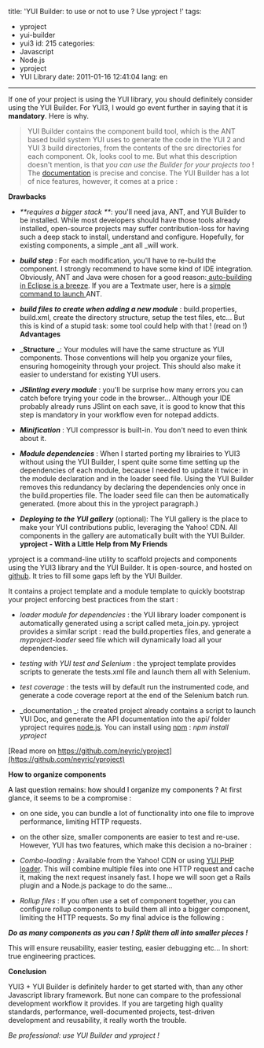 title: 'YUI Builder: to use or not to use ? Use yproject !'
tags:
  - yproject
  - yui-builder
  - yui3
id: 215
categories:
  - Javascript
  - Node.js
  - yproject
  - YUI Library
date: 2011-01-16 12:41:04
lang: en
---

If one of your project is using the YUI library, you should definitely consider using the YUI Builder. For YUI3, I would go event further in saying that it is **mandatory**. Here is why.
> YUI Builder contains the component build tool, which is the ANT based build system YUI uses to generate the code in the YUI 2 and YUI 3 build directories, from the contents of the src directories for each component.
Ok, looks cool to me. But what this description doesn't mention, is that _you can use the Builder for your projects too_ ! The [documentation](https://github.com/yui/builder/blob/master/componentbuild/README) is precise and concise. The YUI Builder has a lot of nice features, however, it comes at a price :

**Drawbacks**

*   _**requires a bigger stack **_: you'll need java, ANT, and YUI Builder to be installed. While most developers should have those tools already installed, open-source projects may suffer contribution-loss for having such a deep stack to install, understand and configure. Hopefully, for existing components, a simple _ant all _will work.

*   _**build step**_ : For each modification, you'll have to re-build the component. I strongly recommend to have some kind of IDE integration. Obviously, ANT and Java were chosen for a good reason:[ auto-building in Eclipse is a breeze](http://925html.com/techniques/auto-building-yui-3-custom-modules/). If you are a Textmate user, here is a [simple command to launch ](https://gist.github.com/781693)ANT.

*   _**build files to create when adding a new module**_ : build.properties, build.xml, create the directory structure, setup the test files, etc... But this is kind of a stupid task: some tool could help with that ! (read on !)
**Advantages**

*   _**Structure** _: Your modules will have the same structure as YUI components. Those conventions will help you organize your files, ensuring homogeinity through your project. This should also make it easier to understand for existing YUI users.

*   _**JSlinting every module**_ : you'll be surprise how many errors you can catch before trying your code in the browser... Although your IDE probably already runs JSlint on each save, it is good to know that this step is mandatory in your workflow even for notepad addicts.

*   **_Minification_** : YUI compressor is built-in. You don't need to even think about it.

*   _**Module dependencies**_ : When I started porting my librairies to YUI3 without using the YUI Builder, I spent quite some time setting up the dependencies of each module, because I needed to update it twice: in the module declaration and in the loader seed file. Using the YUI Builder removes this redundancy by declaring the dependencies only once in the build.properties file. The loader seed file can then be automatically generated. (more about this in the yproject paragraph.)

*   **_Deploying to the YUI gallery_** (optional): The YUI gallery is the place to make your YUI contributions public, leveraging the Yahoo! CDN. All components in the gallery are automatically built with the YUI Builder.
**yproject - With a Little Help from My Friends**

yproject is a command-line utility to scaffold projects and components using the YUI3 library and the YUI Builder. It is open-source, and hosted on [github](https://github.com/neyric/yproject). It tries to fill some gaps left by the YUI Builder.

It contains a project template and a module template to quickly bootstrap your project enforcing best practices from the start :

*   _loader module for dependencies_ : the YUI library loader component is automatically generated using a script called meta_join.py. yproject provides a similar script : read the build.properties files, and generate a _myproject-loader_ seed file which will dynamically load all your dependencies.

*   _testing with YUI test and Selenium_ : the yproject template provides scripts to generate the tests.xml file and launch them all with Selenium.

*   _test coverage_ : the tests will by default run the instrumented code, and generate a code coverage report at the end of the Selenium batch run.

*   _documentation _: the created project already contains a script to launch YUI Doc, and generate the API documentation into the api/ folder
yproject requires [node.js](http://nodejs.org/). You can install using [npm](http://npmjs.org/) : _npm install yproject_

[Read more on https://github.com/neyric/yproject](https://github.com/neyric/yproject)

**How to organize components**

<span style="color: #000000;">A last question remains: how should I organize my components ? </span>At first glance, it seems to be a compromise :

*   on one side, you can bundle a lot of functionality into one file to improve performance, limiting HTTP requests.
*   on the other size, smaller components are easier to test and re-use.
However, YUI has two features, which make this decision a no-brainer :

*   _Combo-loading_ : Available from the Yahoo! CDN or using [YUI PHP loader](http://yuilibrary.com/projects/phploader). This will combine multiple files into one HTTP request and cache it, making the next request insanely fast. I hope we will soon get a Rails plugin and a Node.js package to do the same...
*   _Rollup files_ : If you often use a set of component together, you can configure rollup components to build them all into a bigger component, limiting the HTTP requests.
So my final advice is the following :

**_Do as many components as you can ! Split them all into smaller pieces !_**

This will ensure reusability, easier testing, easier debugging etc... In short: true engineering practices.

**Conclusion**

YUI3 + YUI Builder is definitely harder to get started with, than any other Javascript library framework. But none can compare to the professional development workflow it provides. If you are targeting high quality standards, performance, well-documented projects, test-driven development and reusability, it really worth the trouble.

_Be professional: use YUI Builder and yproject !_